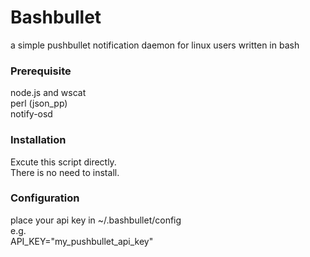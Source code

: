 Bashbullet  
===================================  
 a simple pushbullet notification daemon for linux users written in bash  

### Prerequisite  
 node.js and wscat  
 perl (json_pp)  
 notify-osd  

### Installation  
 Excute this script directly.  
 There is no need to install.  

### Configuration  
 place your api key in ~/.bashbullet/config  
 e.g.  
 API_KEY="my_pushbullet_api_key"  
